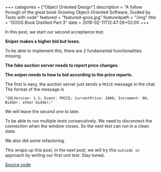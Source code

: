 +++
categories = ["Object Oriented Design"]
description = "A follow through of the great book Growing Object-Oriented Software, Guided by Tests with code"
featured = "featured-goos.jpg"
featuredpath = "/img"
title = "GOOS Book Distilled Part 3"
date = 2018-02-11T12:47:26+02:00
+++

In this post, we start our second acceptance test.

**Sniper makes a higher bid but loses.**

To be able to implement this, there are 2 fundamental functionalities missing.

**The fake auction server needs to report price changes.**

**The sniper needs to how to bid according to the price reports.**

The first is easy, the auction server just sends a `PRICE` message in the chat.
The format of the message is

`"SOLVersion: 1.1; Event: PRICE; CurrentPrice: 1000; Increment: 98; Bidder: other bidder;"`

We will leave the second one to later.

To be able to run multiple tests consecutively. We need to disconnect the connection when the window closes. So the next test can run in a clean slate.

We also did some refactoring.

This wraps up this post, in the next post, we will try this `outside in` approach by writing our first unit test. Stay tuned.

[Source code](https://github.com/lvguowei/GOOS/commit/8774deed5f73fd38706752d6035aca702bce4934)
